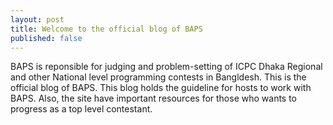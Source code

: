 ```yaml
---
layout: post
title: Welcome to the official blog of BAPS
published: false
---
```


BAPS is reponsible for judging and problem-setting of ICPC Dhaka Regional and other National level programming contests in Bangldesh. This is the official blog of BAPS. This blog holds the guideline for hosts to work with BAPS. Also, the site have important resources for those who wants to progress as a top level contestant. 
